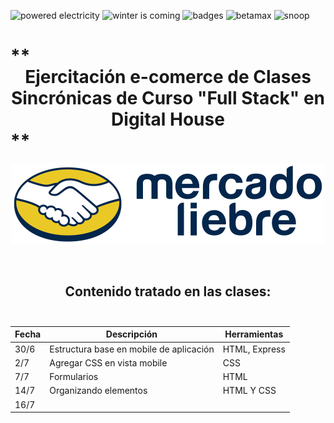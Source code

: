 <p>
  <img src="https://forthebadge.com/images/badges/powered-by-electricity.svg" alt="powered electricity"/>
  <img src="https://forthebadge.com/images/badges/winter-is-coming.svg" alt="winter is coming"/>
  <img src="https://forthebadge.com/images/badges/uses-badges.svg" alt="badges"/>
  <img src="https://forthebadge.com/images/badges/compatibility-betamax.svg" alt="betamax"/>
  <img src="https://forthebadge.com/images/badges/certified-snoop-lion.svg" alt="snoop"/>
</p>


# ** <div align="center">Ejercitación e-comerce de Clases Sincrónicas de Curso "Full Stack" en Digital House</div> ** <br>

<p align="center">
  <img width="500px" src="https://raw.githubusercontent.com/Random003/MercadoLiebre/master/public/images/logo-mercado-liebre.svg" alt="Logo Mercado Liebre"/>
</p> <br>


## <div align="center"> Contenido tratado en las clases: </div> <br>


Fecha | Descripción | Herramientas
----- | ----------- | -----------
30/6 | Estructura base en mobile de aplicación | HTML, Express
2/7 | Agregar CSS en vista mobile | CSS
7/7 | Formularios | HTML
14/7 | Organizando elementos | HTML Y CSS
16/7 |  |
